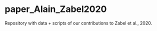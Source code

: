 # paper_Alain_Zabel2020

Repository with data + scripts of our contributions to Zabel et al., 2020. 
